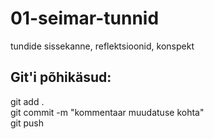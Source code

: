 # 01-seimar-tunnid
tundide sissekanne, reflektsioonid, konspekt

## Git'i põhikäsud:
git add .  
git commit -m "kommentaar muudatuse kohta"  
git push  